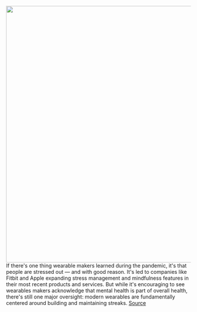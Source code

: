 <img src='https://cdn.vox-cdn.com/thumbor/oY4JK-tw_Cquph175Pku7MFQ2ug=/0x0:4031x2687/1200x800/filters:focal(1694x1022:2338x1666)/cdn.vox-cdn.com/uploads/chorus_image/image/70123435/IMG_1982__1_.0.jpg' width='700px' /><br/>
If there's one thing wearable makers learned during the pandemic, it's that people are stressed out — and with good reason. It's led to companies like Fitbit and Apple expanding stress management and mindfulness features in their most recent products and services. But while it's encouraging to see wearables makers acknowledge that mental health is part of overall health, there's still one major oversight: modern wearables are fundamentally centered around building and maintaining streaks.
<a href='https://www.theverge.com/22774263/wearables-smartwatches-apple-watch-fitness-trackers-fitbit-streaks-recovery'> Source <a/>
